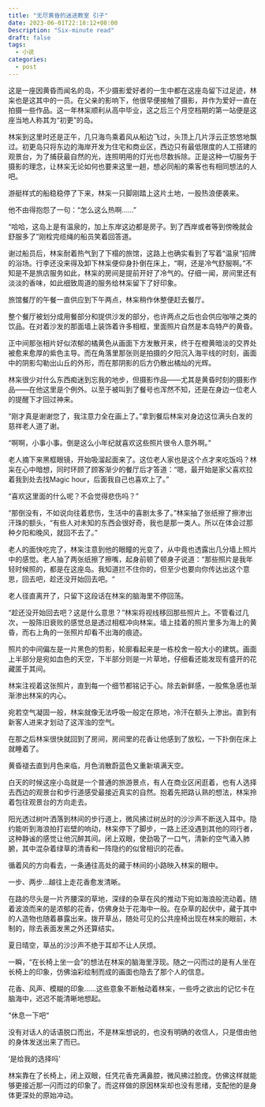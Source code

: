 ```yaml
---
title: "无尽黄昏的迷途教室 引子"
date: 2023-06-01T22:18:12+08:00
Description: "Six-minute read"
draft: false
tags:
  - 小说
categories:
  - post
---
```


这是一座因黄昏而闻名的岛，不少摄影爱好者的一生中都在这座岛留下过足迹，林杗也是这其中的一员。在父亲的影响下，他很早便接触了摄影，并作为爱好一直在拍摄一些作品。这一年林杗顺利从高中毕业，这之后三个月空档期的第一站便是这座当地人称其为“初更”的岛。

林杗到这里时还是正午，几只海鸟乘着风从船边飞过，头顶上几片浮云正悠悠地飘过。初更岛只将东边的海岸开发为住宅和商业区，西边只有最低限度的人工搭建的观景台，为了捕获最自然的光，连照明用的灯光也尽数拆除。正是这种一切服务于摄影的理念，让林杗无论如何也要来这里一趟，想必同船的乘客也有相同想法的人吧。

游艇样式的船稳稳停了下来，林杗一只脚刚踏上这片土地，一股热浪便袭来。
 
他不由得抱怨了一句：“怎么这么热啊……”

“哈哈，这岛上是有温泉的，加上东岸这边都是房子。到了西岸或者等到傍晚就会舒服多了”刚栓完缆绳的船员笑着回答道。

谢过船员后，林杗耐着热气到了下榻的旅馆，这路上也确实看到了写着“温泉”招牌的浴场。行李还没来得及卸下林杗便仰身扑倒在床上，“啊，还是冷气舒服啊。”不知是不是旅店服务如此，林杗的房间是提前开好了冷气的。仔细一闻，房间里还有淡淡的香味，如此细致周道的服务给林杗留下了好印象。

旅馆餐厅的午餐一直供应到下午两点，林杗稍作休整便赶去餐厅。

整个餐厅被划分成用餐部分和提供沙发的部分，也许两点之后也会供应咖啡之类的饮品。在对着沙发的那面墙上装饰着许多相框，里面照片自然是本岛特产的黄昏。

正中间那张相片好似浓郁的橘黄色从画面下方发散开来，终于在橙黄暗淡的交界处被愈来愈厚的紫色主导。而在角落里那张则是拍摄的夕阳沉入海平线的时刻，画面中的阴影勾勒出山丘的外形，而在那阴影的后方仍散出橘灿的光辉。

林杗很少对什么东西痴迷到忘我的地步，但摄影作品——尤其是黄昏时刻的摄影作品——在他这里是个例外。以至于被叫到了餐号也浑然不知，还是在身边一位老人的提醒下才回过神来。

“刚才真是谢谢您了，我注意力全在画上了。”拿到餐后林杗对身边这位满头白发的慈祥老人道了谢。

“啊啊，小事小事。倒是这么小年纪就喜欢这些照片很令人意外啊。”

老人摘下来黑框眼镜，开始吸溜起面来了。这位老人家也是这个点才来吃饭吗？林杗在心中暗想，同时环顾了顾客渐少的餐厅后才答道：“嗯，最开始是家父喜欢拉着我到处去找Magic hour，后面我自己也喜欢上了。”

“喜欢这里面的什么呢？不会觉得悲伤吗？”

“那倒没有，不如说向往着悲伤，生活中的喜剧太多了。”林杗抽了张纸擦了擦渗出汗珠的额头，“有些人对未知的东西会很好奇，我也是那一类人。所以在体会过那种夕阳和晚风，就回不去了。”

老人的面快吃完了，林杗注意到他的眼瞳的光变了，从中竟也透露出几分墙上照片中的感觉。老人抽了两张纸擦了擦嘴，起身前顿了顿身子说道：“那些照片是我年轻时候照的，都是在这座岛。我知道拦不住你的，但至少也要向你传达出这个意思，回去吧，趁还没开始回去吧。“

老人径直离开了，只留下这段话在林杗的脑海里不停回荡。

“趁还没开始回去吧？这是什么意思？”林杗将视线移回那些照片上。不管看过几次，一股陈旧衰败的感觉总是透过相框冲向林杗。墙上挂着的照片里多为海上的黄昏，而右上角的一张照片却看不出海的痕迹。

照片的中间偏左是一片黑色的剪影，轮廓看起来是一栋校舍一般大小的建筑。画面上半部分是宛如血色的天空，下半部分则是一片草地，仔细看还能发现有盛开的花藏匿于其间。

林杗注视着这张照片，直到每一个细节都铭记于心。除去新鲜感，一股焦急感也渐渐渗出林杗的内心。

宛若空气凝固一般，林杗就像无法呼吸一般定在原地，冷汗在额头上渗出。直到有新客人进来才划动了这浑浊的空气。

在那之后林杗很快就回到了房间，房间里的花香让他感到了放松，一下扑倒在床上就睡着了。

黄昏褪去直到月色来临，月色消散蔚蓝色又重新填满天空。

白天的时候这座小岛就是一个普通的旅游景点，有人在商业区闲逛着，也有人选择去西边的观景台和步行道感受最接近真实的自然。抱着先把路认熟的想法，林杗拎着包往观景台的方向走去。

阳光透过树叶洒落到林间的步行道上，微风拂过树丛时的沙沙声不断送入耳中。隐约能听到海浪拍打岩壁的响动，林杗停下了脚步，一路上还没遇到其他的同行者，这种静谧的感觉让他沉醉其间。闭上双眼，使劲吸了一口气，清新的空气涌入肺腑，其中混杂着绿草的清香和一阵隐约的似曾相识的花香。

循着风的方向看去，一条通往高处的藏于林间的小路映入林杗的眼中。

一步、两步…越往上走花香愈发清晰。

在路的尽头是一片齐腰深的草地，深绿的杂草在风的推动下宛如海浪般流动着。随着波浪而来的是浓郁的花香，仿佛身处于花海中一般。在杂草的起伏中，藏于其中的人造物也随着暴露出来。拨开草丛，随处可见的公共座椅出现在林杗的眼前，木制的，除去表面发黑之外还算结实。

夏日晴空，草丛的沙沙声不绝于耳却不让人厌烦。

一瞬，“在长椅上坐一会”的想法在林杗的脑海里浮现。随之一闪而过的是有人坐在长椅上的印象，仿佛油彩绘制而成的画面也隐去了那个人的信息。

花香、风声、模糊的印象……这些意象不断触动着林杗，一些呼之欲出的记忆卡在脑海中，迟迟不能清晰地想起。

“休息一下吧“

没有对话人的话语脱口而出，不是林杗想说的，也没有明确的收信人，只是借由他的身体发送出来了而已。

‘是给我的选择吗’

林杗靠在了长椅上，闭上双眼，任凭花香充满鼻腔，微风拂过脸庞。仿佛这样就能够更接近那一闪而过的印象了。而这样做的原因林杗却也没有思绪，支配他的是身体更深处的原始冲动。
